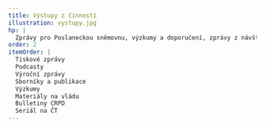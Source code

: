 ```yaml
---
title: Výstupy z činností
illustration: vystupy.jpg
hp: |
  Zprávy pro Poslaneckou sněmovnu, výzkumy a doporučení, zprávy z návštěv zařízení, připomínky k zákonům, vyjádření pro vládu aj. Nejdůležitější výstupy najdete na jednom místě.
order: 2
itemOrder: |
  Tiskové zprávy
  Podcasty
  Výroční zprávy
  Sborníky a publikace
  Výzkumy
  Materiály na vládu
  Bulletiny CRPD
  Seriál na ČT
---
```

